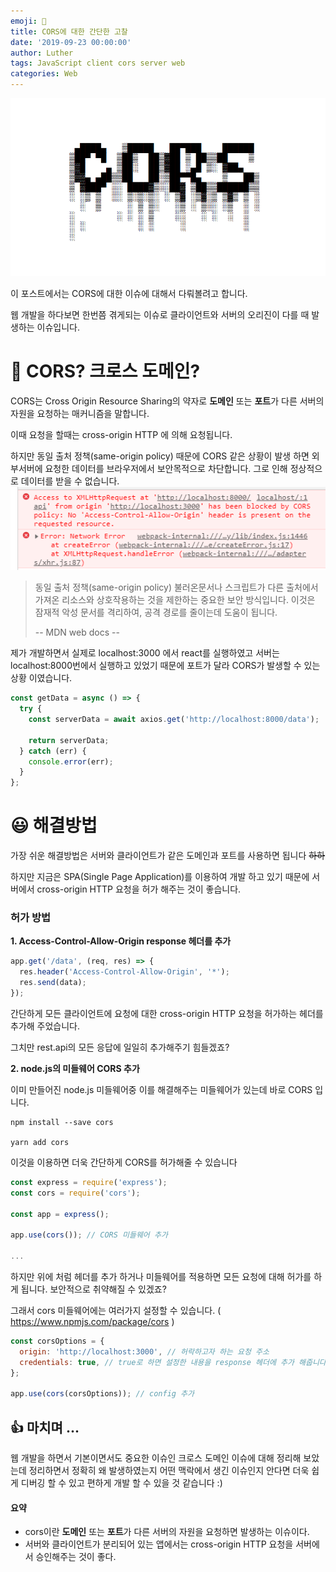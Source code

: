 ```yaml
---
emoji: 🔮
title: CORS에 대한 간단한 고찰
date: '2019-09-23 00:00:00'
author: Luther
tags: JavaScript client cors server web
categories: Web
---
```


![](./images/thumbnail.png)

이 포스트에서는 CORS에 대한 이슈에 대해서 다뤄볼려고 합니다.

웹 개발을 하다보면 한번쯤 겪게되는 이슈로 클라이언트와 서버의 오리진이 다를 때 발생하는 이슈입니다.

# 🤔 CORS? 크로스 도메인?

CORS는 Cross Origin Resource Sharing의 약자로 **도메인** 또는 **포트**가 다른 서버의 자원을 요청하는 매커니즘을 말합니다.

이때 요청을 할때는 cross-origin HTTP 에 의해 요청됩니다.

하지만 동일 출처 정책(same-origin policy) 때문에 CORS 같은 상황이 발생 하면 외부서버에 요청한 데이터를 브라우저에서 보안목적으로 차단합니다. 그로 인해 정상적으로 데이터를 받을 수 없습니다.
![error](./images/console-cors-error.png)

> 동일 출처 정책(same-origin policy)
> 불러온문서나 스크립트가 다른 출처에서 가져온 리소스와 상호작용하는 것을 제한하는 중요한 보안 방식입니다. 이것은 잠재적 악성 문서를 격리하여, 공격 경로를 줄이는데 도움이 됩니다.
>
> -- MDN web docs --

제가 개발하면서 실제로 localhost:3000 에서 react를 실행하였고 서버는 localhost:8000번에서 실행하고 있었기 때문에 포트가 달라 CORS가 발생할 수 있는 상황 이였습니다.

```javascript
const getData = async () => {
  try {
    const serverData = await axios.get('http://localhost:8000/data');

    return serverData;
  } catch (err) {
    console.error(err);
  }
};
```

# 😃 해결방법

가장 쉬운 해결방법은 서버와 클라이언트가 같은 도메인과 포트를 사용하면 됩니다 ~~하하~~

하지만 지금은 SPA(Single Page Application)를 이용하여 개발 하고 있기 때문에 서버에서 cross-origin HTTP 요청을 허가 해주는 것이 좋습니다.

### 허가 방법

**1. Access-Control-Allow-Origin response 헤더를 추가**

```javascript
app.get('/data', (req, res) => {
  res.header('Access-Control-Allow-Origin', '*');
  res.send(data);
});
```

간단하게 모든 클라이언트에 요청에 대한 cross-origin HTTP 요청을 허가하는 헤더를 추가해 주었습니다.

그치만 rest.api의 모든 응답에 일일히 추가해주기 힘들겠죠?

**2. node.js의 미들웨어 CORS 추가**

이미 만들어진 node.js 미들웨어중 이를 해결해주는 미들웨어가 있는데 바로 CORS 입니다.

```
npm install --save cors

yarn add cors
```

이것을 이용하면 더욱 간단하게 CORS를 허가해줄 수 있습니다

```javascript
const express = require('express');
const cors = require('cors');

const app = express();

app.use(cors()); // CORS 미들웨어 추가

...
```

하지만 위에 처럼 헤더를 추가 하거나 미들웨어를 적용하면 모든 요청에 대해 허가를 하게 됩니다.
보안적으로 취약해질 수 있겠죠?

그래서 cors 미들웨어에는 여러가지 설정할 수 있습니다.
( https://www.npmjs.com/package/cors )

```javascript
const corsOptions = {
  origin: 'http://localhost:3000', // 허락하고자 하는 요청 주소
  credentials: true, // true로 하면 설정한 내용을 response 헤더에 추가 해줍니다.
};

app.use(cors(corsOptions)); // config 추가
```

## 👍 마치며 ...

웹 개발을 하면서 기본이면서도 중요한 이슈인 크로스 도메인 이슈에 대해 정리해 보았는데 정리하면서 정확히 왜 발생하였는지 어떤 맥락에서 생긴 이슈인지 안다면 더욱 쉽게 디버깅 할 수 있고 편하게 개발 할 수 있을 것 같습니다 :)

#### 요약

- cors이란 **도메인** 또는 **포트**가 다른 서버의 자원을 요청하면 발생하는 이슈이다.
- 서버와 클라이언트가 분리되어 있는 앱에서는 cross-origin HTTP 요청을 서버에서 승인해주는 것이 좋다.
